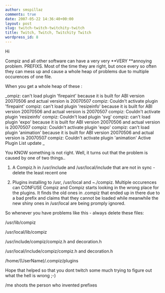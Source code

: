 ```yaml
---
author: smspillaz
comments: true
date: 2007-05-22 14:36:40+00:00
layout: post
slug: twitch-twitch-twitchity-twitch
title: Twitch, Twitch, Twitchity Twitch
wordpress_id: 8
---
```


Hi

Compiz and all other software can have a very very **VERY **annoying problem. PREFIXS. Most of the time they are right, but once every so often they can mess up and cause a whole heap of problems due to multiple occurences of one file.

When you get a whole heap of these :

_ompiz: can't load plugin 'firepaint' because it is built for ABI version 20070506 and actual version is 20070507
compiz: Couldn't activate plugin 'firepaint'
compiz: can't load plugin 'resizeinfo' because it is built for ABI version 20070506 and actual version is 20070507
compiz: Couldn't activate plugin 'resizeinfo'
compiz: Couldn't load plugin 'svg'
compiz: can't load plugin 'expo' because it is built for ABI version 20070506 and actual version is 20070507
compiz: Couldn't activate plugin 'expo'
compiz: can't load plugin 'animation' because it is built for ABI version 20070506 and actual version is 20070507
compiz: Couldn't activate plugin 'animation'
Active Plugin List update
_

You KNOW something is not right. Well, it turns out that the problem is caused by one of two things..

1) A Compiz.h in /usr/include and /usr/local/include that are not in sync - delete the least recent one

2) Plugins installing to /usr, /usr/local and ~./compiz. Multiple occurences can CONFUSE Compiz and Compiz starts looking in the wrong place for the plugins. It finds the old ones in .compiz that ended up in there due to a bad prefix and claims that they cannot be loaded while meanwhile the new shiny ones in /usr/local are being promply ignored.

So whenever you have problems like this - always delete these files:

/usr/lib/compiz

/usr/local/lib/compiz

/usr/include/compiz/compiz.h and decoration.h

/usr/local/include/compiz/compiz.h and decoration.h

/home/(UserName)/.compiz/plugins

Hope that helped so that you dont twitch some much trying to figure out what the hell is wrong ;-)

/me shoots the person who invented prefixes

